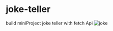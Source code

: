 # joke-teller
build miniProject joke teller with fetch Api 
![joke](https://user-images.githubusercontent.com/59051643/140972129-025c5bfc-ad45-4314-966e-2d7120277cec.PNG)
